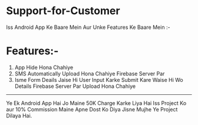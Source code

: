 # Support-for-Customer
Iss Android App Ke Baare Mein Aur Unke Features Ke Baare Mein :-

# Features:-
1. App Hide Hona Chahiye
2. SMS Automatically Upload Hona Chahiye Firebase Server Par
3. Isme Form Deails Jaise Hi User Input Karke Submit Kare Waise Hi Wo Details Firebase Server Par Upload Hona Chahiye



---
Ye Ek Android App Hai Jo Maine 50K Charge Karke Liya Hai Iss Project Ko aur 10% Commission Maine Apne Dost Ko Diya Jisne Mujhe Ye Project Dilaya Hai.
